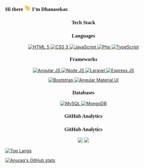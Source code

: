 <h3 style=" font-family: 'Tahoma';"><b>Hi there <img src="https://raw.githubusercontent.com/ABSphreak/ABSphreak/master/gifs/Hi.gif" width="21px"> I’m Dhanasekar.</b></h3>

<h3 align="center" style=" font-family: 'Tahoma';"><b>Tech Stack</b></h3>

<h3 align="center" style=" font-family: 'Tahoma';"><b>Languages</b></h3>

<p align="center">
    <a href="">
        <img src="https://img.shields.io/badge/HTML5-E34F26?style=for-the-badge&logo=html5&logoColor=white" alt="HTML 5" />
    </a>
    <a href="">
        <img src="https://img.shields.io/badge/CSS3-1572B6?style=for-the-badge&logo=css3&logoColor=white" alt="CSS 3" />
    </a>
    <a href="">
        <img src="https://img.shields.io/badge/JavaScript-F7DF1E?style=for-the-badge&logo=javascript&logoColor=black" alt="JavaScript" />
    </a>
    <a href="">
        <img src="https://img.shields.io/badge/PHP-777BB4?style=for-the-badge&logo=php&logoColor=white" alt="Php" />
    </a>
    <a href="">
        <img src="https://img.shields.io/badge/-TypeScript-blue??style=for-the-badge&logo=typescript&logoColor=blue"" alt="TypeScript" />
    </a>
</p>

<h3 align="center" style=" font-family: 'Tahoma';"><b>Frameworks</b></h3>

<p align="center">
    <a href="">
        <img src="https://img.shields.io/badge/-Angular%20Js-red?style=for-the-badge&logo=angular.js&logoColor=white" alt="Angular JS" />
    </a>
    <a href="">
        <img src="https://img.shields.io/badge/Node.js-43853D?style=for-the-badge&logo=node.js&logoColor=white" alt="Node JS" />
    </a>
    <a href="">
        <img src="https://img.shields.io/badge/Laravel-FF2D20?style=for-the-badge&logo=laravel&logoColor=white" alt="Laravel" />
    </a>
    <a href="">
        <img src="https://img.shields.io/badge/express-000000?style=for-the-badge&logo=express&logoColor=white" alt="Express JS" />
    </a>
</p>

<p align="center">
    <a href="">
        <img src="https://img.shields.io/badge/Bootstrap-563D7C?style=for-the-badge&logo=bootstrap&logoColor=white" alt="Bootstrap" />
    </a>
    <a href="">
        <img src="https://img.shields.io/badge/Angular Material UI -38B2AC?style=for-the-badge&logo=Angular-Material-UI&logoColor=white" alt="Angular Material UI" />
    </a>
</p>

<h3 align="center" style=" font-family: 'Tahoma';"><b>Databases</b></h3>

<p align="center">
    <a href="">
        <img src="https://img.shields.io/badge/MySQL-00000F?style=for-the-badge&logo=mysql&logoColor=blue" alt="MySQL" />
    </a>
    <a href="">
        <img src="https://img.shields.io/badge/MongoDB-4EA94B?style=for-the-badge&logo=mongodb&logoColor=white" alt="MongoDB" />
    </a>
</p>



<h3 align="center" style=" font-family: 'Tahoma';"><b>GitHub Analytics</b></h3>
<h3 align="center" style=" font-family: 'Tahoma';"><b>GitHub Analytics</b></h3>

<p align="center" style=" font-family: 'Tahoma';">
<img height="180em" src="https://github-readme-stats.vercel.app/api?username=dhanasekar-selvam&show_icons=true&theme=dark&include_all_commits=true&count_private=true" />
<img height="180em" src="https://github-readme-stats-eight-theta.vercel.app/api/top-langs/?username=dhanasekar-selvam&layout=compact&langs_count=8&theme=dark"/>
</p>


[![Top Langs](https://github-readme-stats.vercel.app/api/top-langs/?username=dhanasekar-selvam&layout=compact)](https://github.com/anuraghazra/github-readme-stats)

[![Anurag's GitHub stats](https://github-readme-stats.vercel.app/api?username=dhanasekar-selvam&count_private=true&show_icons=true&theme=dracula
)](https://github.com/anuraghazra/github-readme-stats)




